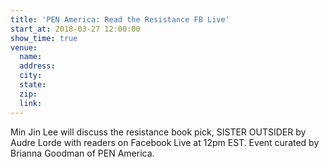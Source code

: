 ```yaml
---
title: 'PEN America: Read the Resistance FB Live'
start_at: 2018-03-27 12:00:00
show_time: true
venue:
  name:
  address:
  city:
  state:
  zip:
  link:
---
```



Min Jin Lee will discuss the resistance book pick, SISTER OUTSIDER by Audre Lorde with readers on Facebook Live at 12pm EST. Event curated by Brianna Goodman of PEN America.